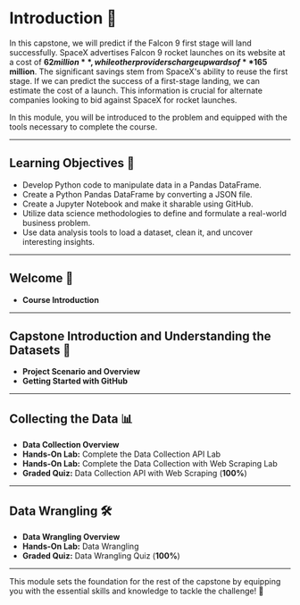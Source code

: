 # **Introduction** 🚀

In this capstone, we will predict if the Falcon 9 first stage will land successfully. SpaceX advertises Falcon 9 rocket launches on its website at a cost of **$62 million**, while other providers charge upwards of **$165 million**. The significant savings stem from SpaceX's ability to reuse the first stage. If we can predict the success of a first-stage landing, we can estimate the cost of a launch. This information is crucial for alternate companies looking to bid against SpaceX for rocket launches.

In this module, you will be introduced to the problem and equipped with the tools necessary to complete the course.

---

## **Learning Objectives** 🎯

- Develop Python code to manipulate data in a Pandas DataFrame.  
- Create a Python Pandas DataFrame by converting a JSON file.  
- Create a Jupyter Notebook and make it sharable using GitHub.  
- Utilize data science methodologies to define and formulate a real-world business problem.  
- Use data analysis tools to load a dataset, clean it, and uncover interesting insights.  

---

## **Welcome** 🎉

- **Course Introduction**

---

## **Capstone Introduction and Understanding the Datasets** 📂

- **Project Scenario and Overview**  
- **Getting Started with GitHub**

---

## **Collecting the Data** 📊

- **Data Collection Overview**  
- **Hands-On Lab:** Complete the Data Collection API Lab  
- **Hands-On Lab:** Complete the Data Collection with Web Scraping Lab  
- **Graded Quiz:** Data Collection API with Web Scraping (**100%**)  

---

## **Data Wrangling** 🛠️

- **Data Wrangling Overview**  
- **Hands-On Lab:** Data Wrangling  
- **Graded Quiz:** Data Wrangling Quiz (**100%**)  

---

This module sets the foundation for the rest of the capstone by equipping you with the essential skills and knowledge to tackle the challenge! 🌟

